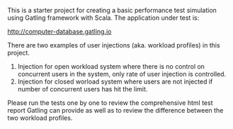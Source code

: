 This is a starter project for creating a basic performance test simulation using Gatling framework with Scala.
The application under test is: 

http://computer-database.gatling.io

There are two examples of user injections (aka. workload profiles) in this project. 
1. Injection for open workload system where there is no control on concurrent users in the system, only rate of user injection is controlled.
2. Injection for closed worload system where users are not injected if number of concurrent users has hit the limit.

Please run the tests one by one to review the comprehensive html test report Gatling can provide as well as to review the difference between the two workload profiles.
